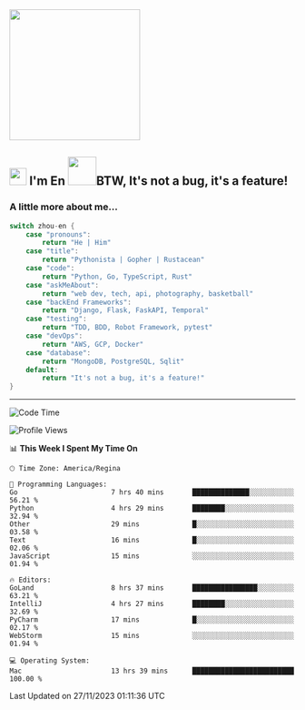 <img align='center' src="https://media.giphy.com/media/GP1TJJSV4Ys1r64q2A/giphy.gif" width="230">

<h2><img src="https://emojis.slackmojis.com/emojis/images/1531849430/4246/blob-sunglasses.gif?1531849430" width="30"/> I'm En <img src="https://media.giphy.com/media/12oufCB0MyZ1Go/giphy.gif" width="50">BTW, It's not a bug, it's a feature!</h2>


<!-- <img align='right' src="https://media.giphy.com/media/M9gbBd9nbDrOTu1Mqx/giphy.gif" width="230"> -->


### A little more about me... 
<!--
```javascript
const zhou-en = {
    pronouns: "He" | "Him",
    title: "Pythonista" | "Gopher" | "Rustacean",
    code: ["Python", "Go", "Rust", "TypeScript"],
    askMeAbout: ["web dev", "tech", "app dev", "photography"],
    technologies: {
        backEnd: {
            python: ["Django", "Flask", "FaskAPI"],
            go: []
        },
        scraping: ["selenium", "scrapy", "spider"],
        testing: ["Robot Framework"],
        devOps: ["AWS", "Docker", "GCP", "Nginx"],
        databases: ["mongo", "postgresql", "sqlite"],
        misc: ["Firebase", "Heroku"]
    },
    architecture: ["Event Driven Architecture", "Microservices"],
    currentFocus: ["Temporal", "Rust"],
    funFact: "It's not a bug, it's a feature!"
};
```
  -->

```go
switch zhou-en {
    case "pronouns":
        return "He | Him"
    case "title":
        return "Pythonista | Gopher | Rustacean"
    case "code":
        return "Python, Go, TypeScript, Rust"
    case "askMeAbout":
        return "web dev, tech, api, photography, basketball"
    case "backEnd Frameworks":
        return "Django, Flask, FaskAPI, Temporal"
    case "testing":
        return "TDD, BDD, Robot Framework, pytest"
    case "devOps":
        return "AWS, GCP, Docker"
    case "database":
        return "MongoDB, PostgreSQL, Sqlit"
    default:
        return "It's not a bug, it's a feature!"
}
```




---
<!--START_SECTION:waka-->
![Code Time](http://img.shields.io/badge/Code%20Time-1%2C088%20hrs%2054%20mins-blue)

![Profile Views](http://img.shields.io/badge/Profile%20Views-0-blue)

📊 **This Week I Spent My Time On** 

```text
🕑︎ Time Zone: America/Regina

💬 Programming Languages: 
Go                       7 hrs 40 mins       ██████████████░░░░░░░░░░░   56.21 % 
Python                   4 hrs 29 mins       ████████░░░░░░░░░░░░░░░░░   32.94 % 
Other                    29 mins             █░░░░░░░░░░░░░░░░░░░░░░░░   03.58 % 
Text                     16 mins             █░░░░░░░░░░░░░░░░░░░░░░░░   02.06 % 
JavaScript               15 mins             ░░░░░░░░░░░░░░░░░░░░░░░░░   01.94 % 

🔥 Editors: 
GoLand                   8 hrs 37 mins       ████████████████░░░░░░░░░   63.21 % 
IntelliJ                 4 hrs 27 mins       ████████░░░░░░░░░░░░░░░░░   32.69 % 
PyCharm                  17 mins             █░░░░░░░░░░░░░░░░░░░░░░░░   02.17 % 
WebStorm                 15 mins             ░░░░░░░░░░░░░░░░░░░░░░░░░   01.94 % 

💻 Operating System: 
Mac                      13 hrs 39 mins      █████████████████████████   100.00 % 
```


 Last Updated on 27/11/2023 01:11:36 UTC
<!--END_SECTION:waka-->
